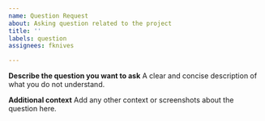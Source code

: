 ```yaml
---
name: Question Request
about: Asking question related to the project
title: ''
labels: question
assignees: fknives

---
```


**Describe the question you want to ask**
A clear and concise description of what you do not understand.

**Additional context**
Add any other context or screenshots about the question here.
